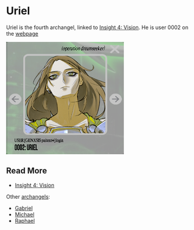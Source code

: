 # Uriel

Uriel is the fourth archangel, linked to [Insight 4: Vision](../lore/insight4-vision). 
He is user 0002 on the [webpage](./webpage)

![img_1.png](../../Resources/uriel/uriel.png)

## Read More

- [Insight 4: Vision](../lore/insight4-vision)

Other [archangels](archangels):

- [Gabriel](gabriel)
- [Michael](michael)
- [Raphael](raphael)